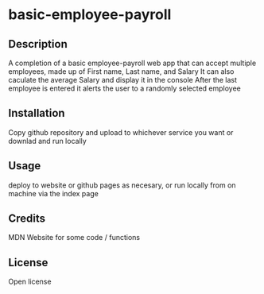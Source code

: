 # basic-employee-payroll

## Description
A completion of a basic employee-payroll web app that can accept multiple employees, made up of First name, Last name, and Salary
It can also caculate the average Salary and display it in the console
After the last employee is entered it alerts the user to a randomly selected employee

## Installation
Copy github repository and upload to whichever service you want or downlad and run locally

## Usage
deploy to website or github pages as necesary, or run locally from on machine via the index page

## Credits
MDN Website for some code / functions

## License
Open license
